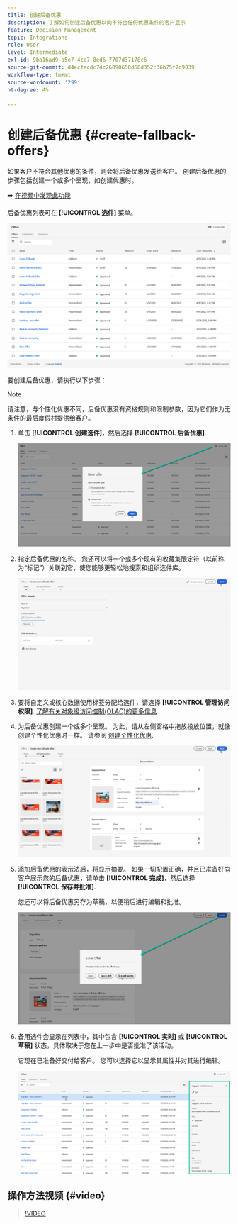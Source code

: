 ```yaml
---
title: 创建后备优惠
description: 了解如何创建后备优惠以向不符合任何优惠条件的客户显示
feature: Decision Management
topic: Integrations
role: User
level: Intermediate
exl-id: 9ba16ad9-a5e7-4ce7-8ed6-7707d37178c6
source-git-commit: d4ecfecdc74c26890658d68d352c36b75f7c9039
workflow-type: tm+mt
source-wordcount: '299'
ht-degree: 4%

---
```


# 创建后备优惠 {#create-fallback-offers}

如果客户不符合其他优惠的条件，则会将后备优惠发送给客户。 创建后备优惠的步骤包括创建一个或多个呈现，如创建优惠时。

➡️ [在视频中发现此功能](#video)

后备优惠列表可在 **[!UICONTROL 选件]** 菜单。

![](../assets/offers_list.png)

要创建后备优惠，请执行以下步骤：

>[!NOTE]
>
>请注意，与个性化优惠不同，后备优惠没有资格规则和限制参数，因为它们作为无条件的最后度假村提供给客户。

1. 单击 **[!UICONTROL 创建选件]**，然后选择 **[!UICONTROL 后备优惠]**.

   ![](../assets/create_fallback.png)

1. 指定后备优惠的名称。 您还可以将一个或多个现有的收藏集限定符（以前称为“标记”）关联到它，使您能够更轻松地搜索和组织选件库。

   ![](../assets/fallback_details.png)

1. 要将自定义或核心数据使用标签分配给选件，请选择 **[!UICONTROL 管理访问权限]**. [了解有关对象级访问控制(OLAC)的更多信息](../../administration/object-based-access.md)

1. 为后备优惠创建一个或多个呈现。 为此，请从左侧窗格中拖放投放位置，就像创建个性化优惠时一样。 请参阅 [创建个性化优惠](../offer-library/creating-personalized-offers.md).

   ![](../assets/fallback_content.png)

1. 添加后备优惠的表示法后，将显示摘要。 如果一切配置正确，并且已准备好向客户展示您的后备优惠，请单击 **[!UICONTROL 完成]**，然后选择 **[!UICONTROL 保存并批准]**.

   您还可以将后备优惠另存为草稿，以便稍后进行编辑和批准。

   ![](../assets/fallback_review.png)

1. 备用选件会显示在列表中，其中包含 **[!UICONTROL 实时]** 或 **[!UICONTROL 草稿]** 状态，具体取决于您在上一步中是否批准了该活动。

   它现在已准备好交付给客户。 您可以选择它以显示其属性并对其进行编辑。 <!-- no suppression? -->

   ![](../assets/fallback_created.png)

## 操作方法视频 {#video}

>[!VIDEO](https://video.tv.adobe.com/v/329383?quality=12)

